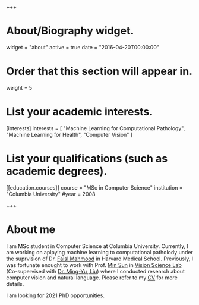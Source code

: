 +++
# About/Biography widget.
widget = "about"
active = true
date = "2016-04-20T00:00:00"

# Order that this section will appear in.
weight = 5

# List your academic interests.
[interests]
  interests = [
    "Machine Learning for Computational Pathology",
    "Machine Learning for Health",
    "Computer Vision"
  ]

# List your qualifications (such as academic degrees).

[[education.courses]]
  course = "MSc in Computer Science"
  institution = "Columbia University"
  #year = 2008
 
+++

# About me

I am MSc student in Computer Science at Columbia University. Currently, I am working on aplpying machine learning to computational patholody under the suprvision of Dr. [Faisl Mahmood](https://faisal.ai/) in Harvard Medical School. Previously, I was fortunate enought to work with Prof. [Min Sun](http://aliensunmin.github.io/) in [Vision Science Lab](http://aliensunmin.github.io/lab/info.html) (Co-supervised with [Dr. Ming-Yu, Liu](https://scholar.google.com/citations?user=y-f-MZgAAAAJ&hl=en)) where I conducted research about computer vision and natural language. Please refer to my [CV](https://drive.google.com/file/d/1avRYaWcohiUtOF_-wGmhqAfStoRfbIJ_/view?usp=sharing) for more details.

I am looking for 2021 PhD opportunities.


